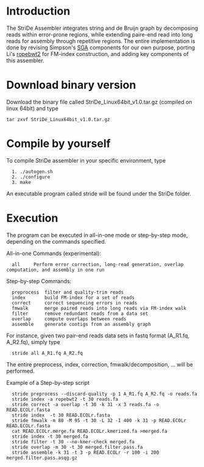 # Introduction
The StriDe Assembler integrates string and de Bruijn graph by decomposing reads within error-prone regions, while extending paire-end read into long reads for assembly through repetitive regions. The entire implementation is done by revising Simpson's [SGA][1] components for our own purpose, porting Li's [ropebwt2][2] for FM-index construction, and adding key components of this assembler. 

# Download binary version
Download the binary file called StriDe_Linux64bit_v1.0.tar.gz (compiled on linux 64bit) and type

	tar zxvf StriDe_Linux64bit_v1.0.tar.gz

# Compile by yourself
To compile StriDe assembler in your specific environment, type 

      1. ./autogen.sh 
      2. ./configure
      3. make

An executable program called stride will be found under the StriDe folder.

# Execution
The program can be executed in all-in-one mode or step-by-step mode, depending on the commands specified.

All-in-one Commands (experimental):

      all	  Perform error correction, long-read generation, overlap computation, and assembly in one run

Step-by-step Commands:

      preprocess  filter and quality-trim reads
      index       build FM-index for a set of reads
      correct     correct sequencing errors in reads 
      fmwalk      merge paired reads into long reads via FM-index walk
      filter      remove redundant reads from a data set
      overlap     compute overlaps between reads
      assemble    generate contigs from an assembly graph

For instance, given two pair-end reads data sets in fastq format (A_R1.fq, A_R2.fq), simply type

      stride all A_R1.fq A_R2.fq

The entire preprocess, index, correction, fmwalk/decomposition, ... will be performed.

Example of a Step-by-step script

      stride preprocess --discard-quality -p 1 A_R1.fq A_R2.fq -o reads.fa
      stride index -a ropebwt2 -t 30 reads.fa
      stride correct -a overlap -t 30 -k 31 -x 3 reads.fa -o READ.ECOLr.fasta
      stride index  -t 30 READ.ECOLr.fasta
      stride fmwalk -m 80 -M 95 -t 30 -L 32 -I 400 -k 31 -p READ.ECOLr READ.ECOLr.fasta
      cat READ.ECOLr.merge.fa READ.ECOLr.kmerized.fa >merged.fa
      stride index -t 30 merged.fa
      stride filter -t 30 --no-kmer-check merged.fa
      stride overlap -m 30 -t 30 merged.filter.pass.fa
      stride assemble -k 31 -t 3 -p READ.ECOLr -r 100 -i 200 merged.filter.pass.asqg.gz

[1]: https://github.com/jts/sga
[2]: https://github.com/lh3/ropebwt2
